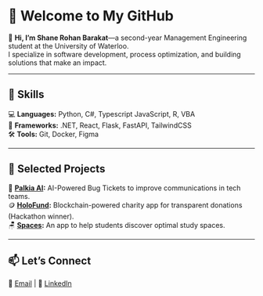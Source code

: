 # 🌌 Welcome to My GitHub  

👋 **Hi, I’m Shane Rohan Barakat**—a second-year Management Engineering student at the University of Waterloo.  
I specialize in software development, process optimization, and building solutions that make an impact.  

---

## 🔧 Skills  
💻 **Languages:** Python, C#, Typescript JavaScript, R, VBA  
🚀 **Frameworks:** .NET, React, Flask, FastAPI, TailwindCSS  
🛠️ **Tools:** Git, Docker, Figma  

---

## 🌟 Selected Projects  
💜 **[Palkia AI](#):** AI-Powered Bug Tickets to improve communications in tech teams.  
🪙 **[HoloFund](#):** Blockchain-powered charity app for transparent donations (Hackathon winner).  
🪑 **[Spaces](#):** An app to help students discover optimal study spaces.  

---

## 📫 Let’s Connect  
📧 [Email](mailto:srbarakat@uwaterloo.ca) | 💼 [LinkedIn](https://linkedin.com/in/shane-barakat)  

